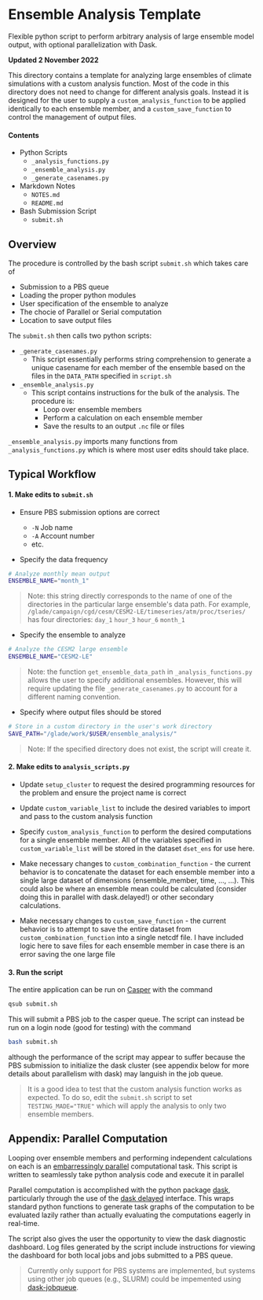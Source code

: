 # Ensemble Analysis Template

Flexible python script to perform arbitrary analysis of large ensemble model output, with optional parallelization with Dask.

**Updated 2 November 2022**

This directory contains a template for analyzing large ensembles of climate simulations with a custom analysis function. Most of the code in this directory does not need to change for different analysis goals. Instead it is designed for the user to supply a `custom_analysis_function` to be applied identically to each ensemble member, and a `custom_save_function` to control the management of output files.

#### Contents

* Python Scripts
    * `_analysis_functions.py`
    * `_ensemble_analysis.py`
    * `_generate_casenames.py`
* Markdown Notes
    * `NOTES.md`
    * `README.md`
* Bash Submission Script
    * `submit.sh`

## Overview

The procedure is controlled by the bash script `submit.sh` which takes care of
* Submission to a PBS queue
* Loading the proper python modules
* User specification of the ensemble to analyze
* The chocie of Parallel or Serial computation
* Location to save output files

The `submit.sh` then calls two python scripts:
* `_generate_casenames.py`
    * This script essentially performs string comprehension to generate a unique casename for each member of the ensemble based on the files in the `DATA_PATH` specified in `script.sh`
* `_ensemble_analysis.py`
    * This script contains instructions for the bulk of the analysis. The procedure is:
        * Loop over ensemble members
        * Perform a calculation on each ensemble member
        * Save the results to an output `.nc` file or files
          
`_ensemble_analysis.py` imports many functions from `_analysis_functions.py` which is where most user edits should take place. 

## Typical Workflow

#### 1. Make edits to `submit.sh`

* Ensure PBS submission options are correct
    * `-N` Job name
    * `-A` Account number
    * etc.

* Specify the data frequency

```bash
# Analyze monthly mean output
ENSEMBLE_NAME="month_1"
```

> Note: this string directly corresponds to the name of one of the directories in the particular large ensemble's data path. For example, `/glade/campaign/cgd/cesm/CESM2-LE/timeseries/atm/proc/tseries/` has four directories: `day_1`  `hour_3`  `hour_6`  `month_1`

* Specify the ensemble to analyze

```bash
# Analyze the CESM2 large ensemble
ENSEMBLE_NAME="CESM2-LE"
```

> Note: the function `get_ensemble_data_path` in `_analysis_functions.py` allows the user to specify additional ensembles. However, this will require updating the file `_generate_casenames.py` to account for a different naming convention.

* Specify where output files should be stored

```bash
# Store in a custom directory in the user's work directory
SAVE_PATH="/glade/work/$USER/ensemble_analysis/"
```

> Note: If the specified directory does not exist, the script will create it.

#### 2. Make edits to `analysis_scripts.py`

* Update `setup_cluster` to request the desired programming resources for the problem and ensure the project name is correct

* Update `custom_variable_list` to include the desired variables to import and pass to the custom analysis function

* Specify `custom_analysis_function` to perform the desired computations for a single ensemble member. All of the variables specified in `custom_variable_list` will be stored in the dataset `dset_ens` for use here.

* Make necessary changes to `custom_combination_function` - the current behavior is to concatenate the dataset for each ensemble member into a single large dataset of dimensions (ensemble_member, time, ..., ...). This could also be where an ensemble mean could be calculated (consider doing this in parallel with dask.delayed!) or other secondary calculations.

* Make necessary changes to `custom_save_function` - the current behavior is to attempt to save the entire dataset from `custom_combination_function` into a single netcdf file. I have included logic here to save files for each ensemble member in case there is an error saving the one large file

#### 3. Run the script

The entire application can be run on [Casper](https://arc.ucar.edu/knowledge_base/70549550) with the command

```bash
qsub submit.sh
```

This will submit a PBS job to the casper queue. The script can instead be run on a login node (good for testing) with the command

```bash
bash submit.sh
```

although the performance of the script may appear to suffer because the PBS submission to initialize the dask cluster (see appendix below for more details about parallelism with dask) may languish in the job queue.

> It is a good idea to test that the custom analysis function works as expected. To do so, edit the `submit.sh` script to set `TESTING_MADE="TRUE"` which will apply the analysis to only two ensemble members.

## Appendix: Parallel Computation

Looping over ensemble members and performing independent calculations on each is an [embarressingly parallel](https://en.wikipedia.org/wiki/Embarrassingly_parallel) computational task. This script is written to seamlessly take python analysis code and execute it in parallel

Parallel computation is accomplished with the python package [dask](https://docs.dask.org/en/stable/), particularly through the use of the [dask delayed](https://docs.dask.org/en/stable/delayed.html) interface. This wraps standard python functions to generate task graphs of the computation to be evaluated lazily rather than actually evaluating the computations eagerly in real-time.

The script also gives the user the opportunity to view the dask diagnostic dashboard. Log files generated by the script include instructions for viewing the dashboard for both local jobs and jobs submitted to a PBS queue.

> Currently only support for PBS systems are implemented, but systems using other job queues (e.g., SLURM) could be impemented using [dask-jobqueue](https://jobqueue.dask.org/en/latest/).
